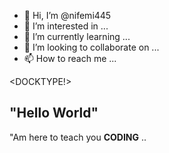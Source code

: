 - 👋 Hi, I’m @nifemi445
- 👀 I’m interested in ...
- 🌱 I’m currently learning ...
- 💞️ I’m looking to collaborate on ...
- 📫 How to reach me ...

<!---
nifemi445/nifemi445 is a ✨ special ✨ repository because its `README.md` (this file) appears on your GitHub profile.
You can click the Preview link to take a look at your changes.
--->
<DOCKTYPE!>
<BODY>
<HTML>
<h2>"Hello World"</h2>
<p>"Am here to teach you <b>CODING</b> ..
</BODY>
</HTML>


